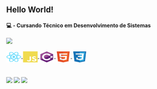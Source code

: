 ## Hello World!

#### 💻 - Cursando Técnico em Desenvolvimento de Sistemas

<div>
  <a href="https://github.com/larizwn">
  <img height="160em" src="https://github-readme-stats.vercel.app/api/top-langs/?username=larizwn&layout=compact&langs_count=7&theme=radical"/>
</div>
  
<div style="display: inline_block"><br>
    <img align="center" alt="React" height="30" width="40" src="https://raw.githubusercontent.com/devicons/devicon/master/icons/react/react-original.svg">
    <img align="center" alt="Js" height="30" width="40" src="https://raw.githubusercontent.com/devicons/devicon/master/icons/javascript/javascript-plain.svg">
    <img align="center" alt="C#" height="30" width="40" src="https://raw.githubusercontent.com/devicons/devicon/master/icons/csharp/csharp-original.svg">
    <img align="center" alt="HTML" height="30" width="40" src="https://raw.githubusercontent.com/devicons/devicon/master/icons/html5/html5-original.svg">
    <img align="center" alt="CSS" height="30" width="40" src="https://raw.githubusercontent.com/devicons/devicon/master/icons/css3/css3-original.svg">
</div>
  
  #
  
  <div> 
    <a href= "https://www.linkedin.com/in/larizwn" target="_blank"><img src="https://img.shields.io/badge/LinkedIn-0077B5?style=for-the-badge&logo=linkedin&logoColor=white"          target="_blank"></a>
    <a href="https://instagram.com/larizwn" target="_blank"><img src="https://img.shields.io/badge/-Instagram-%23E4405F?style=for-the-badge&logo=instagram&logoColor=white"           target="_blank"></a>  
    <a href="https://twitter.com/larizwn" target="_blank"><img src="https://img.shields.io/badge/Twitter-1DA1F2?style=for-the-badge&logo=twitter&logoColor=white" 
    target="_blank"></a>
</div> 

  

  












